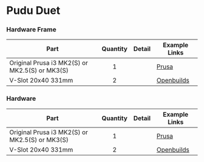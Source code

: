 # Pudu Duet

### Hardware Frame 

| Part     | Quantity | Detail | Example Links |
|----------|:--------:|--------|---------------|
| Original Prusa i3 MK2(S) or MK2.5(S) or MK3(S) | 1 | | [Prusa](https://www.prusa3d.com) |
| V-Slot 20x40 331mm      | 2  | | [Openbuilds](http://openbuildspartstore.com/v-slot-20x40-linear-rail/) |

### Hardware  

| Part     | Quantity | Detail | Example Links |
|----------|:--------:|--------|---------------|
| Original Prusa i3 MK2(S) or MK2.5(S) or MK3(S) | 1 | | [Prusa](https://www.prusa3d.com) |
| V-Slot 20x40 331mm      | 2  | | [Openbuilds](http://openbuildspartstore.com/v-slot-20x40-linear-rail/) |
